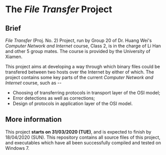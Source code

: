 # The *File Transfer* Project

## Brief
*File Transfer* (Proj. No. 2) Project, run by Group 20 of Dr. Huang Wei's *Computer Network and Internet* course, Class 2, is in the charge of Li Han and other 5 group mates. The course is provided by the University of Xiamen.

This project aims at developing a way through which binary files could be transfered between two hosts over the Internet by either of which. The project contains some key parts of the current *Computer Network and Internet* course, such as --
*  Choosing of transferring protocols in transport layer of the OSI model;
*  Error detections as well as corrections;
*  Design of protocols in application layer of the OSI model.

## More information
This project **starts on 31/03/2020 (TUE)**, and is expected to finish by 18/04/2020 (SUN). This repository contains all source files of this project, and executables which have all been successfully compiled and tested on Windows 7.

